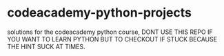 codeacademy-python-projects
===========================

solutions for the codeacademy python course, DONT USE THIS REPO IF YOU WANT TO LEARN PYTHON BUT TO CHECKOUT IF STUCK BECAUSE THE HINT SUCK AT TIMES.
